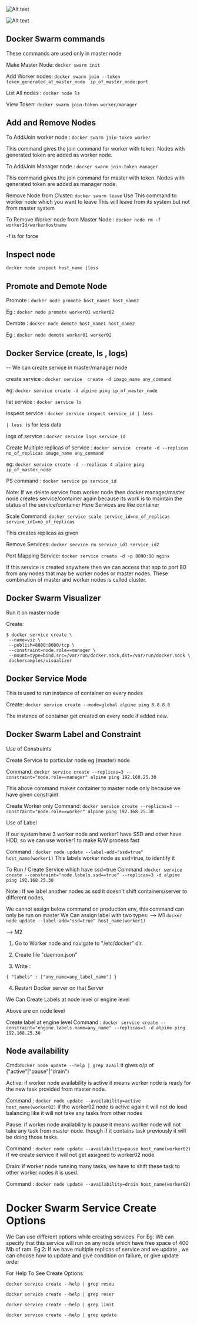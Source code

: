 ![Alt text](images/architecure.png)

![Alt text](images/sec.png)

## Docker Swarm commands

These commands are used only in master node

Make Master Node: `docker swarm init`

Add Worker nodes: `docker swarm join --token token_generated_at_master_node  ip_of_master_node:port`

List All nodes : `docker node ls`

View Token: `docker swarm join-token worker/manager`

## Add and Remove Nodes

To Add/Join worker node : `docker swarm join-token worker`

This command gives the join command for worker with token. Nodes with generated token are added as worker node.

To Add/Join Manager node : `docker swarm join-token manager`

This command gives the join command for master with token. Nodes with generated token are added as manager node.

Remove Node from Cluster: `docker swarm leave`
Use This command to worker node which you want to leave
This will leave from its system but not from master system

To Remove Worker node from Master Node : `docker node rm -f workerId/workerHostname`

-f is for force

## Inspect node

`docker node inspect host_name |less`

## Promote and Demote Node

Promote : `docker node promote host_name1 host_name2`

Eg : `docker node promote worker01 worker02`

Demote : `docker node demote host_name1 host_name2`

Eg : `docker node demote worker01 worker02`

## Docker Service (create, ls , logs)

-- We can create service in master/manager node

create service : `docker service  create -d image_name any_command`

eg: `docker service create -d alpine ping ip_of_master_node`

list service : `docker service ls`

inspect service : `docker service inspect service_id | less`

`| less ` is for less data

logs of service : `docker service logs service_id`

Create Multiple replicas of service : `docker service  create -d --replicas no_of_replicas image_name any_command`

eg: `docker service create -d --replicas 4 alpine ping ip_of_master_node`

PS command : `docker service ps service_id`

Note: If we delete service from worker node then docker manager/master node creates service/container again because its work is to maintain the status of the service/container
Here Services are like container

Scale Command: `docker service scale service_id=no_of_replicas service_id1=no_of_replicas`

This creates replicas as given

Remove Services: `docker service rm service_id1 service_id2`

Port Mapping Service: `docker service create -d -p 8090:80 nginx`

If this service is created anywhere then we can access that app to port 80 from any nodes that may be worker nodes or master nodes. These combination of master and worker nodes is called cluster.

## Docker Swarm Visualizer

Run it on master node

Create:

```
$ docker service create \
 --name=viz \
 --publish=8080:8080/tcp \
 --constraint=node.role==manager \
 --mount=type=bind,src=/var/run/docker.sock,dst=/var/run/docker.sock \
 dockersamples/visualizer

```

## Docker Service Mode

This is used to run instance of container on every nodes

Create: `docker service create --mode=global alpine ping 8.8.8.8`

The instance of container get created on every node if added new.

## Docker Swarm Label and Constraint

Use of Constraints

Create Service to particular node eg (master) node

Command: `docker service create --replicas=3 --constraint="node.role==manager" alpine ping 192.168.25.30`

This above command makes container to master node only because we have given constraint

Create Worker only
Command: `docker service create --replicas=3 --constraint="node.role==worker" alpine ping 192.168.25.30`

Use of Label

If our system have 3 worker node and worker1 have SSD and other have HDD, so we can use worker1 to make R/W process fast

Command : `docker node update --label-add="ssd=true" host_name(worker1)`
This labels worker node as ssd=true, to identify it

To Run / Create Service which have ssd=true
Command :`docker service create --constraint="node.labels.ssd==true" --replicas=3 -d alpine ping 192.168.25.30`

Note : If we label another nodes as ssd it doesn't shift containers/server to different nodes,

We cannot assign below command on production env, this command can only be run on master
We Can assign label with two types:
--> M1 `docker node update --label-add="ssd=true" host_name(worker1)`

--> M2

1.  Go to Worker node and navigate to "/etc/docker" dir.

2.  Create file "daemon.json"

3.  Write :

```
{ "labels" : ["any_name=any_label_name"] }

```

4. Restart Docker server on that Server

We Can Create Labels at node level or engine level

Above are on node level

Create label at engine level
Command : `docker service create --constraint="engine.labels.name=any_name" --replicas=3 -d alpine ping 192.168.25.30`

## Node availability

Cmd:`docker node update --help | grep avail`
it gives o/p of ("active"|"pause"|"drain")

Active: if worker node availability is active it means worker node is ready for the new task provided from master node.

Command : `docker node update --availability=active host_name(worker02)`
if the worker02 node is active again it will not do load balancing like it will not take any tasks from other nodes

Pause: if worker node availability is pause it means worker node will not take any task from master node. though if it contains task previously it will be doing those tasks.

Command : `docker node update --availability=pause host_name(worker02)`
if we create service it will not get assigned to worker02 node.

Drain: if worker node running many tasks, we have to shift these task to other worker nodes it is used.

Command : `docker node update --availability=drain host_name(worker02)`

# Docker Swarm Service Create Options

We Can use different options while creating services.
For Eg: We can specify that this service will run on any node which have free space of 400 Mb of ram.
Eg 2: If we have multiple replicas of service and we update , we can choose how to update and give condition on failure, or give update order

For Help To See Create Options

```
docker service create --help | grep resou

docker service create --help | grep reser

docker service create --help | grep limit

docker service create --help | grep update

```

```

```
